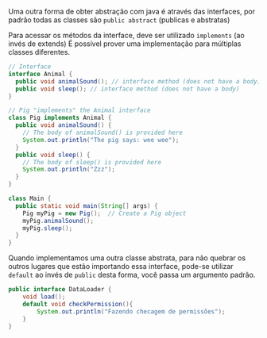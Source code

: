 Uma outra forma de obter abstração com java é através das interfaces, por padrão todas as classes são `public abstract` (publicas e abstratas)

Para acessar os métodos da interface, deve ser utilizado `implements` (ao invés de extends)
É possível prover uma implementação para múltiplas classes diferentes.
```java
// Interface
interface Animal {
  public void animalSound(); // interface method (does not have a body)
  public void sleep(); // interface method (does not have a body)
}

// Pig "implements" the Animal interface
class Pig implements Animal {
  public void animalSound() {
    // The body of animalSound() is provided here
    System.out.println("The pig says: wee wee");
  }
  public void sleep() {
    // The body of sleep() is provided here
    System.out.println("Zzz");
  }
}

class Main {
  public static void main(String[] args) {
    Pig myPig = new Pig();  // Create a Pig object
    myPig.animalSound();
    myPig.sleep();
  }
}
```

Quando implementamos uma outra classe abstrata, para não quebrar os outros lugares que estão importando essa interface, pode-se utilizar `default` ao invés de `public` desta forma, você passa um argumento padrão.
```java
public interface DataLoader {  
    void load();  
    default void checkPermission(){  
        System.out.println("Fazendo checagem de permissões");  
    }  
}
```
